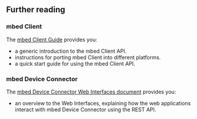 ## Further reading

### mbed Client

The [mbed Client Guide](/docs/v5.4/mbed-client/index.html) provides you:

- a generic introduction to the mbed Client API.
- instructions for porting mbed Client into different platforms.
- a quick start guide for using the mbed Client API.

### mbed Device Connector

The [mbed Device Connector Web Interfaces document](/docs/v5.4/device-connector-api/index.html) provides you:

- an overview to the Web Interfaces, explaining how the web applications interact with mbed Device Connector using the REST API.
